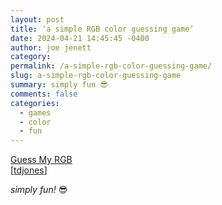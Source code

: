 ```yaml
---
layout: post
title: ‘a simple RGB color guessing game’
date: 2024-04-21 14:45:45 -0400
author: joe jenett
category: 
permalink: /a-simple-rgb-color-guessing-game/
slug: a-simple-rgb-color-guessing-game
summary: simply fun 😎
comments: false
categories:
  - games
  - color
  - fun
---
```

<a title="Guess My RGB" href="https://susam.net/myrgb.html">Guess My RGB</a><br>[<a href="https://pinboard.in/u:tdjones">tdjones</a>]

<em>simply fun! </em>😎

<a style="display:none;" href="https://brid.gy/publish/mastodon"><small>(cross-posted to mastodon)</small></a>